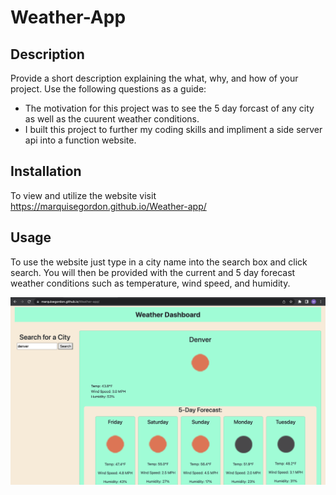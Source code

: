 # Weather-App

## Description

Provide a short description explaining the what, why, and how of your project. Use the following questions as a guide:

- The motivation for this project was to see the 5 day forcast of any city as well as the cuurent weather conditions.
- I built this project to further my coding skills and impliment a side server api into a function website.

## Installation

To view and utilize the website visit https://marquisegordon.github.io/Weather-app/

## Usage

To use the website just type in a city name into the search box and click search. You will then be provided with the current and 5 day forecast weather conditions such as temperature, wind speed, and humidity.

![weather-app-screenshot](./assets/images/Screen%20Shot%202022-10-28%20at%2010.22.58%20AM.png)

